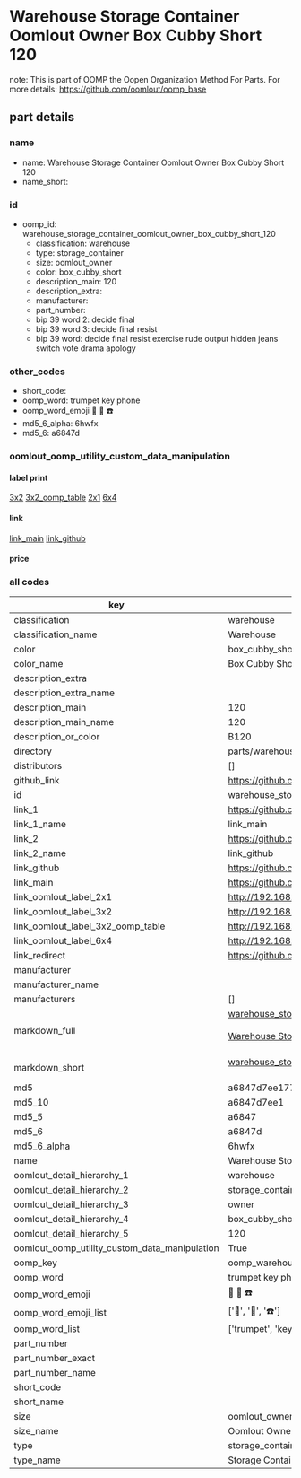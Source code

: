 # Warehouse Storage Container Oomlout Owner Box Cubby Short 120  

note: This is part of OOMP the Oopen Organization Method For Parts. For more details: https://github.com/oomlout/oomp_base

##  part details
  







### name
* name: Warehouse Storage Container Oomlout Owner Box Cubby Short 120
* name_short: 
### id
* oomp_id: warehouse_storage_container_oomlout_owner_box_cubby_short_120
  * classification: warehouse
  * type: storage_container
  * size: oomlout_owner
  * color: box_cubby_short
  * description_main: 120
  * description_extra: 
  * manufacturer: 
  * part_number: 
  * bip 39 word 2: decide final
  * bip 39 word 3: decide final resist
  * bip 39 word: decide final resist exercise rude output hidden jeans switch vote drama apology

### other_codes
* short_code: 
* oomp_word: trumpet key phone
* oomp_word_emoji :trumpet: :key: :phone:
* md5_6_alpha: 6hwfx
* md5_6: a6847d






### oomlout_oomp_utility_custom_data_manipulation
#### label print
[3x2](http://192.168.1.245:1112/?label=oomp%206hwfx)
[3x2_oomp_table](http://192.168.1.108:1112/?label=oomp%206hwfx)
[2x1](http://192.168.1.242:1112/?label=oomp%206hwfx)
[6x4](http://192.168.1.55:1112/?label=oomp%206hwfx)    

#### link

[link_main](https://github.com/oomlout/oomlout_oomp_version_1_messy/tree/main/parts/warehouse_storage_container_oomlout_owner_box_cubby_short_120) [link_github](https://github.com/oomlout/oomlout_oomp_version_1_messy/tree/main/parts/warehouse_storage_container_oomlout_owner_box_cubby_short_120)                             

#### price







### all codes 
| key | value |  
| --- | --- |  
| classification | warehouse |  
| classification_name | Warehouse |  
| color | box_cubby_short |  
| color_name | Box Cubby Short |  
| description_extra |  |  
| description_extra_name |  |  
| description_main | 120 |  
| description_main_name | 120 |  
| description_or_color | B120 |  
| directory | parts/warehouse_storage_container_oomlout_owner_box_cubby_short_120 |  
| distributors | [] |  
| github_link | https://github.com/oomlout/oomlout_oomp_part_src/tree/main/parts/warehouse_storage_container_oomlout_owner_box_cubby_short_120 |  
| id | warehouse_storage_container_oomlout_owner_box_cubby_short_120 |  
| link_1 | https://github.com/oomlout/oomlout_oomp_version_1_messy/tree/main/parts/warehouse_storage_container_oomlout_owner_box_cubby_short_120 |  
| link_1_name | link_main |  
| link_2 | https://github.com/oomlout/oomlout_oomp_version_1_messy/tree/main/parts/warehouse_storage_container_oomlout_owner_box_cubby_short_120 |  
| link_2_name | link_github |  
| link_github | https://github.com/oomlout/oomlout_oomp_version_1_messy/tree/main/parts/warehouse_storage_container_oomlout_owner_box_cubby_short_120 |  
| link_main | https://github.com/oomlout/oomlout_oomp_version_1_messy/tree/main/parts/warehouse_storage_container_oomlout_owner_box_cubby_short_120 |  
| link_oomlout_label_2x1 | http://192.168.1.242:1112/?label=oomp%206hwfx |  
| link_oomlout_label_3x2 | http://192.168.1.245:1112/?label=oomp%206hwfx |  
| link_oomlout_label_3x2_oomp_table | http://192.168.1.108:1112/?label=oomp%206hwfx |  
| link_oomlout_label_6x4 | http://192.168.1.55:1112/?label=oomp%206hwfx |  
| link_redirect | https://github.com/oomlout/oomlout_oomp_version_1_messy/tree/main/parts/warehouse_storage_container_oomlout_owner_box_cubby_short_120 |  
| manufacturer |  |  
| manufacturer_name |  |  
| manufacturers | [] |  
| markdown_full | [warehouse_storage_container_oomlout_owner_box_cubby_short_120](none)<br>[](none)<br>[Warehouse Storage Container Oomlout Owner Box Cubby Short 120](none)<br><br> |  
| markdown_short | [warehouse_storage_container_oomlout_owner_box_cubby_short_120](none)<br><br> |  
| md5 | a6847d7ee177ad6e75de74f56ed5a1c6 |  
| md5_10 | a6847d7ee1 |  
| md5_5 | a6847 |  
| md5_6 | a6847d |  
| md5_6_alpha | 6hwfx |  
| name | Warehouse Storage Container Oomlout Owner Box Cubby Short 120 |  
| oomlout_detail_hierarchy_1 | warehouse |  
| oomlout_detail_hierarchy_2 | storage_container |  
| oomlout_detail_hierarchy_3 | owner |  
| oomlout_detail_hierarchy_4 | box_cubby_short |  
| oomlout_detail_hierarchy_5 | 120 |  
| oomlout_oomp_utility_custom_data_manipulation | True |  
| oomp_key | oomp_warehouse_storage_container_oomlout_owner_box_cubby_short_120 |  
| oomp_word | trumpet key phone |  
| oomp_word_emoji | :trumpet: :key: :phone: |  
| oomp_word_emoji_list | [':trumpet:', ':key:', ':phone:'] |  
| oomp_word_list | ['trumpet', 'key', 'phone'] |  
| part_number |  |  
| part_number_exact |  |  
| part_number_name |  |  
| short_code |  |  
| short_name |  |  
| size | oomlout_owner |  
| size_name | Oomlout Owner |  
| type | storage_container |  
| type_name | Storage Container |  
